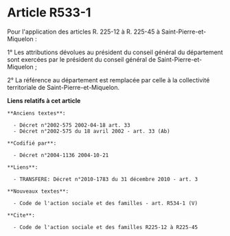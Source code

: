 # Article R533-1

Pour l'application des articles R. 225-12 à R. 225-45 à Saint-Pierre-et-Miquelon :

1° Les attributions dévolues au président du conseil général du département sont exercées par le président du conseil général
de Saint-Pierre-et-Miquelon ;

2° La référence au département est remplacée par celle à la collectivité territoriale de Saint-Pierre-et-Miquelon.

**Liens relatifs à cet article**

	**Anciens textes**:

	  - Décret n°2002-575 2002-04-18 art. 33
	  - Décret n°2002-575 du 18 avril 2002 - art. 33 (Ab)

	**Codifié par**:

	  - Décret n°2004-1136 2004-10-21

	**Liens**:

	  - TRANSFERE: Décret n°2010-1783 du 31 décembre 2010 - art. 3

	**Nouveaux textes**:

	  - Code de l'action sociale et des familles - art. R534-1 (V)

	**Cite**:

	  - Code de l'action sociale et des familles R225-12 à R225-45
